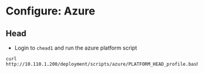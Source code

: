 # Configure: Azure

## Head

- Login to `chead1` and run the azure platform script

```shell
curl http://10.110.1.200/deployment/scripts/azure/PLATFORM_HEAD_profile.bash
```
